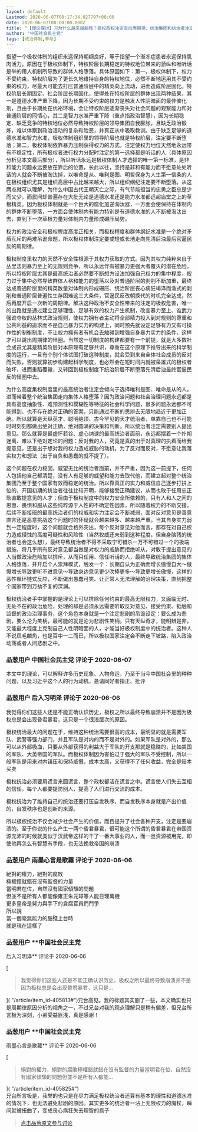 ```yaml
---
layout: default
Lastmod: 2020-06-07T00:17:34.027797+00:00
date: 2020-06-07T00:00:00.000Z
title: "【理论探讨】习为什么越来越脑残？极权政权注定走向周期律、统治集团和统治者注定堕落的原因及出路"
author: "中国社会民主党"
tags: [政治体制,革命]
---
```


指望一个极权体制的组织永远保持朝纲良好，等于指望一个渐冻症患者永远保持肌肉活力。原因在于极权体制下，特权阶层长期稳定的特权地位带来的骄纵和唯听话是举的用人机制所导致的群体人格堕落。具体原因如下：第一，极权体制下，权力不受约束，特权阶层为了更长久地维持自身的特权地位，必然不断地运用其不受约束的权力，尽最大可能去打压普通阶层中的精英向上流动，进而造成阶层固化。特权阶层长期固定、社会阶层长期固化，使得处在特权阶层的群体出现两种结果，其一是道德水准严重下降，因为长期不受约束的权力是触发人性阴暗面的最佳催化剂，且由于长期处在优裕环境，会让特权阶层逐渐丧失对社会问题的观察能力和对普通阶层的同情心，其二是智力水准严重下降（重点指政治智慧），因为长期稳定、缺乏竞争的特权地位必然导致特权阶层的领导集团自我膨胀，且缺乏政治锻炼，难以体察到政治活动的复杂和险恶，并真正从中吸取教训。由于缺乏足够的道德水准和智力水准，极权体制组织里的领导阶层也就是特权阶层，注定要不断堕落；第二，极权体制依靠暴力压制获得权力的方式，注定使权力地位天然地永远带有不稳定性，所有极权者进行权力分配时注定的第一选择都是听话的人（具体原因分析见本文最后部分），所以听话永远是极权体制人才选择的唯一第一标准，是非和能力问题永远要放在靠后的位置，长此以往，坚持是非和有能力而不愿意处处听话的人就会不断被淘汰掉，以唯命是从、唯利是图、明哲保身为人生第一信条的人在极权组织尤其是组织高层中占比越来越大，所以组织纲纪注定要不断堕落。从这两点就可以理解，为什么中国古代王朝灭亡之际，有气节能担当的忠勇之臣总是少而又少，而民间却普遍存在大批无论是道德水准还是能力水准都远超庙堂之上的草根精英。因为极权体制就是一个巨大的腐化加逆淘汰器，一方面会使保持在体制内的群体不断堕落，一方面会使体制内有能力特别是有道德水准的人不断被淘汰出去，直到下一次草根力量对体制内力量形成碾压局势。  
  
权力的政治安全和极权程度高度正相关，而极权程度和群体纲纪水准是一个绝对矛盾互斥的两难吊诡命题，所以极权体制注定要或短或长地走向先清后浊最后官逼民反的周期律。  
  
极权制度里权力的天然不安全性根源于其权力获取的方式。因为其权力纯粹来自于丛里法则暴力至上的无规则竞争，所以永远伴有被暴力更强大者覆灭的潜在危险，所以特权阶层尤其是最高统治者必然要不断想方设法加强自己权力的集中程度，权力过于集中必然导致群体人格和能力的堕落以及对普通阶层的剥削不断加重，最终达成普通阶层里的精英数量对体制内形成碾压、统治阶层丧心病狂竭泽而渔式的剥削和普通阶层普遍性生存困难这三大条件，官逼民反改朝换代的时机完全达成，然后再度开启一次新的周期律。解决这种政治不安全性带来的注定的极权危害，唯一的出路就是通过建立足够理性、足够有效的权力产生机制，改变暴力至上、谁武力强谁夺权的丛林式政治规则，使权力拥有者主动将全部精力投入到对规则的尊重和公共利益的追求而不是自己暴力实力的构建上，同时预先就设定足够有力又有可操作性的制衡制度，不让权力拥有者有机会去触碰到增强自身暴力实力的条件，这样才可以跳出周期律的怪圈。当然这一切制度的构建都要有一个前提，就是大多数社会成员尤其是精英阶层对本原理有足够共识，尊重在这个原理下推导出来的科学制度的运行，一旦有个别个体试图打破这种制度，就会受到来自全体社会成员的反对而失败，否则就算初步构建起科学制度，也必然会在短时间内就被枭雄式的极权者破坏，进而重蹈覆辙，又转回到极权制度下统治阶层不断堕落先清后浊最终官逼民反的怪圈中去。  
  
  
为什么高度集权制度里的最高统治者注定会倾向于选择唯利是图、唯命是从的人，进而带着整个统治集团走向集体人格堕落？因为政治问题和社会治理问题永远都是具有高度抽象性、难预测性和模糊性等特征的社会科学问题，很多问题永远都不可能得到、也不存在绝对正确的答案，只能通过不断的思辨去无限地趋近于更加正确。所以就算是天纵英才、聪明绝顶、古今罕见的天才统治者，单靠自己也不可能时时刻刻都做出绝对正确，绝对圆满的决策和判断。所以统治者注定需要别人提出意见。那么就算是最虚怀若谷、虚心纳谏的最高统治者面前，永远都摆着一个扑朔迷离、难以下绝对定论的问题：反对我的人，究竟是真的出于对真理的执着而给我提意见，还是出于想对我的权力造成威胁的动机，为了反对而反对，不愿意让我落实权力和想法（出于自负和愚蠢的就不提了）。  
  
这个问题在权力稳固，威望无比的统治者面前，并不严重，因为这一前提下，任何人包括他自己都清楚，没有人有足够的威望和能力去取代他，而建立起对整个统治集团乃至于整个国家有效而稳定的统治。所以靠真正的实力和威信自己逐步打拼上位的，开国初期的统治者往往比较开明，能够接受正确建议，从而也敢于任用忠正耿直敢提意见的人才；但由于极权制度中的权力安全所依赖的，只有人和人之间的恩惠、畏惧和服从这些纯粹源于人性的不确定性因素，所以随着权力的不断交接，后续不断接班的最高统治者们的权威和实力注定会不断减弱，面对反对意见是善意直言还是恶意挑战这个问题时的怀疑就会越来越多、越来越严重。当其自身实力弱到一定程度时，这个问题就会格外突出，每个反对意见对他而言，都存在对自己权力造成侵蚀的高度可疑性和风险性（当然权威还未弱到这种程度，但自身脑残的统治者也会这么想），最终导致统治者不得不采取宁可错杀一万不可错过一个的极端措施，将几乎所有反对意见都当做是对权力的威胁而拒绝听从，对敢于提出意见的人当做政治危险加以排斥，从而只任用、信任听话的人，最终导致统治集团的集体人格堕落，并开启个人崇拜模式，触发一个：长期自认为正确而增长傲慢自大～傲慢增长导致更听不进意见～导致身边意见更少吹捧更多～导致更增长傲慢，这样的恶性循环链式反应，不断做出愚蠢可笑、让正常人无法理解的治理决策，直到把整个国家带到万劫不复的深渊。  
  
  
极权统治者手中掌握的是理论上可以排除任何约束的最高无限权力，又面临无时、无处不在的政治危险，处理的却是必须永远需要听取反对意见、接受约束、抵触和监督的政治治理事务，这个角色本身就是一个注定悲剧的吊诡设定：要么成为悲剧，要么沦为笑柄，最可能的就是沦为悲剧性笑柄。只有天纵奇才，能明辨是非，又能最大程度上克制自己人性阴暗面的人，才能当好极权制度中的统治者。这种人不说凤毛麟角，也是百中一二而已，所以极权国家注定会不断走下坡路，陷入政治动荡或者人间悲剧之中。

            
### 品葱用户 **中国社会民主党** 评论于 2020-06-07
        
本文中的理论，可以解释许多历史现象、人物命运，乃至于当今中国社会里的种种问题，以及习近平这个人的行为动机，恳请同好者指正、批评
        


            
### 品葱用户 **后入习明泽** 评论于 2020-06-06
        
我觉得你们这些人还是不能正确认识历史，极权之所以最终导致崩溃并不是因为极权总是会出现昏君暴君，这只是一个很浅层次的原因。  
  
极权统治最大的问题在于，维持这种统治需要很高的成本，最明显的就是需要军队、武警等强力部门，并且军队是对内的而不是对外的。如果军队是对外的，那么可以从外部吸血，只要从外部获得的利益大于军队的开支那就是稳赚的，比如美国的军队、大英帝国的军队。而极权体制因为害怕过于强大的军队不受控制，所以一般军队是用来对内镇压和保持威慑，成本太高，又获得不了任何收益，完全是赔本买卖  
  
极权统治必须要用谎言来圆谎言，整个政权都活在谎言之中。谎言使人们失去互相的信任，每个人都要提防别人，提高了人们进行交流的成本。  
  
极权统治为了维持自己的统治还要打压自发秩序，而自发秩序本身就是产出价值的，自发秩序也是创新的来源。  
  
所以极权统治不仅会减少社会产生的价值，而且提升了社会各种开支，注定是要崩溃的。至于你说的什么产生一两个昏君暴君，很可能这个所谓的昏君暴君在帝国资源充沛的时候就类似于汉武帝这样的干了一番大事业的人，而一旦资源被用完，即使他再怎么有智慧有手段，也无法挽救帝国的崩溃
        


            
### 品葱用户 **雨墨心言是歌蘿** 评论于 2020-06-06
        
絕對的權力，絕對的腐敗  
極權錯就錯在沒有監督的力量  
當明君在位，自然沒有國家傾頹的問題  
但並不是所有人都能像雍正朱元璋等人能日理萬機  
更多皇帝是努力與手下的貪腐官員們鬥爭  
所以說  
當一個毫無能力的腦殘上台時  
就是現在這樣了
        


            
### 品葱用户 **中国社会民主党 
后入习明泽** 评论于 2020-06-06
        
[

> 我觉得你们这些人还是不能正确认识历史，极权之所以最终导致崩溃并不是因为极权总是会出现昏君暴君，这只是...

]( "/article/item_id-405813#")兄台高见。我的标题其实删了一些，本文确实也只是周期律原因分析的视角之一，不过兄台对我的观点理解只是稍有偏差，但兄台所言极为深刻，小弟受益匪浅，真是感谢！
        


            
### 品葱用户 **中国社会民主党 
雨墨心言是歌蘿** 评论于 2020-06-06
        
[

> 絕對的權力，絕對的腐敗極權錯就錯在沒有監督的力量當明君在位，自然沒有國家傾頹的問題但並不是所有人都能...

]( "/article/item_id-405825#")  
兄台所言极是，我举的也只是在尽力满足极权统治者还算有基本的理性和道德水准的情况下，也无法避免悲剧的原因。其实更多的统治者一沾上无限权力的魔杖，瞬间就被扭曲了，变成丧心病狂失去理智的疯子
        






> [点击品葱原文参与讨论](https://pincong.rocks/article/20094)

